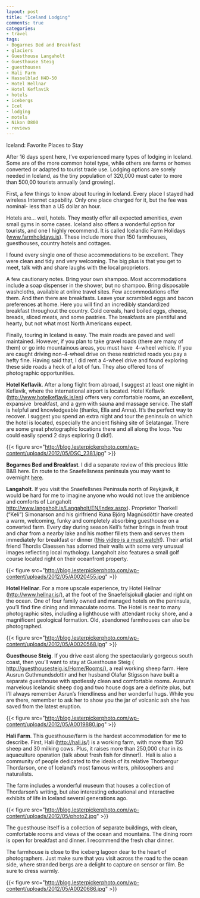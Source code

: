 ```yaml
---
layout: post
title: "Iceland Lodging"
comments: true
categories:
- travel
tags:
- Bogarnes Bed and Breakfast
- glaciers
- Guesthouse Langaholt
- Guesthouse Steig
- guesthouses
- Hali Farm
- Hasselblad H4D-50
- Hotel Hellnar
- Hotel Keflavik
- hotels
- icebergs
- Icel
- lodging
- motels
- Nikon D800
- reviews
---
```

Iceland: Favorite Places to Stay

After 16 days spent here, I’ve experienced many types of lodging in Iceland. Some are of the more common hotel type, while others are farms or homes converted or adapted to tourist trade use. Lodging options are sorely needed in Iceland, as the tiny population of 320,000 must cater to more than 500,00 tourists annually (and growing).

First, a few things to know about touring in Iceland. Every place I stayed had wireless Internet capability. Only one place charged for it, but the fee was nominal- less than a US dollar an hour.

Hotels are… well, hotels. They mostly offer all expected amenities, even small gyms in some cases. Iceland also offers a wonderful option for tourists, and one I highly recommend. It is called Icelandic Farm Holidays (<a href="http://www.farmholidays.is">www.farmholidays.is</a>). These include more than 150 farmhouses, guesthouses, country hotels and cottages.

I found every single one of these accommodations to be excellent. They were clean and tidy and very welcoming. The big plus is that you get to meet, talk with and share laughs with the local proprietors.

A few cautionary notes. Bring your own shampoo. Most accommodations include a soap dispenser in the shower, but no shampoo. Bring disposable washcloths, available at online travel sites. Few accommodations offer them. And then there are breakfasts. Leave your scrambled eggs and bacon preferences at home. Here you will find an incredibly standardized breakfast throughout the country. Cold cereals, hard boiled eggs, cheese, breads, sliced meats, and some pastries. The breakfasts are plentiful and hearty, but not what most North Americans expect.

Finally, touring in Iceland is easy. The main roads are paved and well maintained. However, if you plan to take gravel roads (there are many of them) or go into mountainous areas, you must have  4-wheel vehicle. If you are caught driving non-4-wheel drive on these restricted roads you pay a hefty fine. Having said that, I did rent a 4-wheel drive and found exploring these side roads a heck of a lot of fun. They also offered tons of photographic opportunities.

<strong>Hotel Keflavik</strong>. After a long flight from abroad, I suggest at least one night in Keflavik, where the international airport is located. Hotel Keflavik (<a href="http://www.hotelkeflavik.is/en">http://www.hotelkeflavik.is/en</a>) offers very comfortable rooms, an excellent, expansive  breakfast, and a gym with sauna and massage service. The staff is helpful and knowledgeable (thanks, Ella and Anna). It’s the perfect way to recover. I suggest you spend an extra night and tour the peninsula on which the hotel is located, especially the ancient fishing site of Selatangar. There are some great photographic locations there and all along the loop. You could easily spend 2 days exploring (I did!).

{{< figure src="http://blog.lesterpickerphoto.com/wp-content/uploads/2012/05/DSC_2381.jpg" >}}

<strong>Bogarnes Bed and Breakfast</strong>. I did a separate review of this precious little B&amp;B here. En route to the Snaefellsness peninsula you may want to overnight <a href="http://blog.lesterpickerphoto.com/2012/05/09/iceland-a-jewel-in-borgarnes/">here</a>.

<strong>Langaholt</strong>. If you visit the Snaefellsnes Peninsula north of Reykjavik, it would be hard for me to imagine anyone who would not love the ambience and comforts of Langaholt <a href="http://www.langaholt.is/Langaholt/EN/Index.aspx">http://www.langaholt.is/Langaholt/EN/Index.aspx</a>). Proprietor Thorkell (“Keli”) Simonarson and his girlfriend Rúna Björg Magnúsdóttir have created a warm, welcoming, funky and completely absorbing guesthouse on a converted farm. Every day during season Keli’s father brings in fresh trout and char from a nearby lake and his mother fillets them and serves them immediately for breakfast or dinner (<a href="http://youtu.be/1bSYaSZHzu4">this video is a must watch</a>!). Their artist friend Thordis Claessen has adorned their walls with some very unusual images reflecting local mythology. Langaholt also features a small golf course located right on their oceanfront property.

{{< figure src="http://blog.lesterpickerphoto.com/wp-content/uploads/2012/05/A0020455.jpg" >}}

<strong>Hotel Hellnar</strong>. For a more upscale experience, try Hotel Hellnar (<a href="http://www.hellnar.is">http://www.hellnar.is</a>/), at the foot of the Snaefellsjokull glacier and right on the ocean. One of four family owned and managed hotels on the peninsula, you’ll find fine dining and immaculate rooms. The Hotel is near to many photographic sites, including a lighthouse with attendant rocky shore, and a magnificent geological formation. Old, abandoned farmhouses can also be photographed.

{{< figure src="http://blog.lesterpickerphoto.com/wp-content/uploads/2012/05/A0020568.jpg" >}}

<strong>Guesthouse Steig</strong>. If you drive east along the spectacularly gorgeous south coast, then you’ll want to stay at Guesthouse Steig ( <a href="http://guesthousesteig.is/Home/Rooms/">http://guesthousesteig.is/Home/Rooms/</a>), a real working sheep farm. Here Ausrun Guthmundsdottir and her husband Olafur Stigsson have built a separate guesthouse with spotlessly clean and comfortable rooms. Ausrun’s marvelous Icelandic sheep dog and two house dogs are a definite plus, but I’ll always remember Asrun’s friendliness and her wonderful hugs. While you are there, remember to ask her to show you the jar of volcanic ash she has saved from the latest eruption.

{{< figure src="http://blog.lesterpickerphoto.com/wp-content/uploads/2012/05/A0019880.jpg" >}}

<strong>Hali Farm</strong>. This guesthouse/farm is the hardest accommodation for me to describe. First, Hali (<a href="http://hali.is">http://hali.is</a>/) is a working farm, with more than 150 sheep and 30 milking cows. Plus, it raises more than 250,000 char in its aquaculture operation (talk about fresh fish for dinner!).  Hali is also a community of people dedicated to the ideals of its relative Thorbergur Thordarson, one of Iceland’s most famous writers, philosophers and naturalists.

The farm includes a wonderful museum that houses a collection of Thordarson’s writing, but also interesting educational and interactive exhibits of life in Iceland several generations ago.

{{< figure src="http://blog.lesterpickerphoto.com/wp-content/uploads/2012/05/photo2.jpg" >}}

The guesthouse itself is a collection of separate buildings, with clean, comfortable rooms and views of the ocean and mountains. The dining room is open for breakfast and dinner. I recommend the fresh char dinner.

The farmhouse is close to the iceberg lagoon dear to the heart of photographers. Just make sure that you visit across the road to the ocean side, where stranded bergs are a delight to capture on sensor or film. Be sure to dress warmly.

{{< figure src="http://blog.lesterpickerphoto.com/wp-content/uploads/2012/05/A0020686.jpg" >}}
